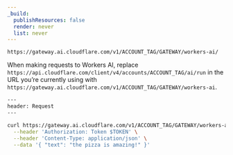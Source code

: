 ```yaml
---
_build:
  publishResources: false
  render: never
  list: never
---
```

`https://gateway.ai.cloudflare.com/v1/ACCOUNT_TAG/GATEWAY/workers-ai/`

When making requests to Workers AI, replace `https://api.cloudflare.com/client/v4/accounts/ACCOUNT_TAG/ai/run` in the URL you’re currently using with `https://gateway.ai.cloudflare.com/v1/ACCOUNT_TAG/GATEWAY/workers-ai`.

```bash
---
header: Request
---

curl https://gateway.ai.cloudflare.com/v1/ACCOUNT_TAG/GATEWAY/workers-ai/text_classification -X POST \
  --header 'Authorization: Token $TOKEN' \
  --header 'Content-Type: application/json' \
  --data '{ "text": "the pizza is amazing!" }'
```
